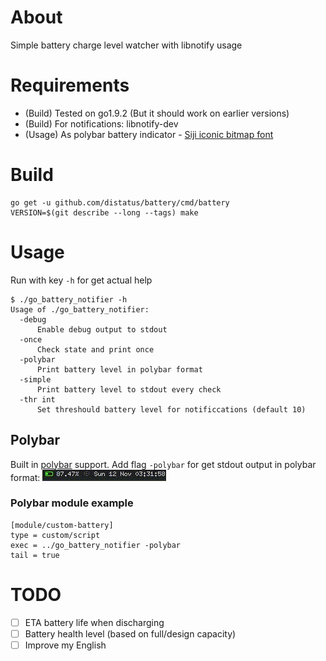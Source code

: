 # About

Simple battery charge level watcher with libnotify usage

# Requirements

- (Build) Tested on go1.9.2 (But it should work on earlier versions)
- (Build) For notifications: libnotify-dev
- (Usage) As polybar battery indicator - [Siji iconic bitmap font](https://github.com/stark/siji)

# Build

```
go get -u github.com/distatus/battery/cmd/battery
VERSION=$(git describe --long --tags) make
```

# Usage

Run with key `-h` for get actual help
```
$ ./go_battery_notifier -h
Usage of ./go_battery_notifier:
  -debug
      Enable debug output to stdout
  -once
      Check state and print once
  -polybar
      Print battery level in polybar format
  -simple
      Print battery level to stdout every check
  -thr int
      Set threshould battery level for notificcations (default 10)
```

## Polybar

Built in [polybar](https://github.com/jaagr/polybar) support.
Add flag `-polybar` for get stdout output in polybar format:
![Charging](/screenshots/charging.gif?raw=true "Charging")

### Polybar module example
```
[module/custom-battery]
type = custom/script
exec = ../go_battery_notifier -polybar
tail = true
```

# TODO
- [ ] ETA battery life when discharging
- [ ] Battery health level (based on full/design capacity)
- [ ] Improve my English
